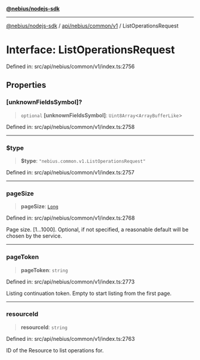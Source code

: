 [**@nebius/nodejs-sdk**](../../../../../README.md)

***

[@nebius/nodejs-sdk](../../../../../README.md) / [api/nebius/common/v1](../README.md) / ListOperationsRequest

# Interface: ListOperationsRequest

Defined in: src/api/nebius/common/v1/index.ts:2756

## Properties

### \[unknownFieldsSymbol\]?

> `optional` **\[unknownFieldsSymbol\]**: `Uint8Array`\<`ArrayBufferLike`\>

Defined in: src/api/nebius/common/v1/index.ts:2758

***

### $type

> **$type**: `"nebius.common.v1.ListOperationsRequest"`

Defined in: src/api/nebius/common/v1/index.ts:2757

***

### pageSize

> **pageSize**: [`Long`](../../../../../runtime/protos/core/classes/Long.md)

Defined in: src/api/nebius/common/v1/index.ts:2768

Page size. [1...1000]. Optional, if not specified, a reasonable default will be chosen by the service.

***

### pageToken

> **pageToken**: `string`

Defined in: src/api/nebius/common/v1/index.ts:2773

Listing continuation token. Empty to start listing from the first page.

***

### resourceId

> **resourceId**: `string`

Defined in: src/api/nebius/common/v1/index.ts:2763

ID of the Resource to list operations for.
